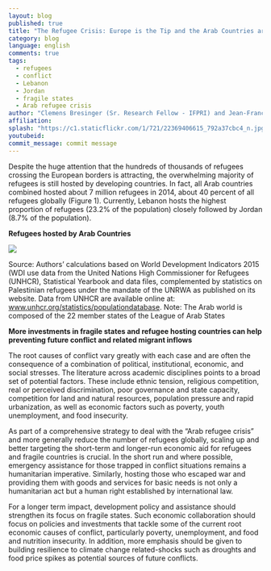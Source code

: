 ```yaml
---
layout: blog
published: true
title: "The Refugee Crisis: Europe is the Tip and the Arab Countries are the Iceberg"
category: blog
language: english
comments: true
tags: 
  - refugees
  - conflict
  - Lebanon
  - Jordan
  - fragile states
  - Arab refugee crisis
author: "Clemens Bresinger (Sr. Research Fellow - IFPRI) and Jean-Francois Maystadt (Sr. Lecturer - Lancaster University)"
affiliation: 
splash: "https://c1.staticflickr.com/1/721/22369406615_792a37cbc4_n.jpg"
youtubeid: 
commit_message: commit message
---
```

Despite the huge attention that the hundreds of thousands of refugees crossing the European borders is attracting, the overwhelming majority of refugees is still hosted by developing countries. In fact, all Arab countries combined hosted about 7 million refugees in 2014, about 40 percent of all refugees globally (Figure 1). Currently, Lebanon hosts the highest proportion of refugees (23.2% of the population) closely followed by Jordan (8.7% of the population).

**Refugees hosted by Arab Countries**

![](https://c1.staticflickr.com/1/654/22181357710_2698919bf0.jpg)

Source: Authors’ calculations based on World Development Indicators 2015 (WDI use data from the United Nations High Commissioner for Refugees (UNHCR), Statistical Yearbook and data files, complemented by statistics on Palestinian refugees under the mandate of the UNRWA as published on its website. Data from UNHCR are available online at: www.unhcr.org/statistics/populationdatabase.
Note: The Arab world is composed of the 22 member states of the League of Arab States


**More investments in fragile states and refugee hosting countries can help preventing future conflict and related migrant inflows**

The root causes of conflict vary greatly with each case and are often the consequence of a combination of political, institutional, economic, and social stresses. The literature across academic disciplines points to a broad set of potential factors. These include ethnic tension, religious competition, real or perceived discrimination, poor governance and state capacity, competition for land and natural resources, population pressure and rapid urbanization, as well as economic factors such as poverty, youth unemployment, and food insecurity. 

As part of a comprehensive strategy to deal with the “Arab refugee crisis” and more generally reduce the number of refugees globally, scaling up and better targeting the short-term and longer-run economic aid for refugees and fragile countries is crucial. In the short run and where possible, emergency assistance for those trapped in conflict situations remains a humanitarian imperative. Similarly, hosting those who escaped war and providing them with goods and services for basic needs is not only a humanitarian act but a human right established by international law. 

For a longer term impact, development policy and assistance should strengthen its focus on fragile states. Such economic collaboration should focus on policies and investments that tackle some of the current root economic causes of conflict, particularly poverty, unemployment, and food and nutrition insecurity. In addition, more emphasis should be given to building resilience to climate change related-shocks such as droughts and food price spikes as potential sources of future conflicts.